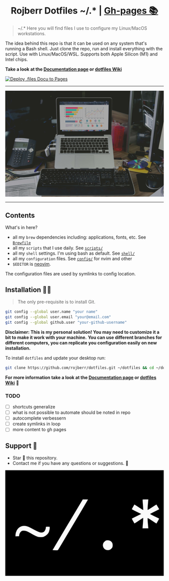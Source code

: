 <h1 align=center>Rojberr Dotfiles ~/.* | <a href="https://rojberr.github.io/dotfiles/" rel="nofollow">Gh-pages 📚</a></h1>

> ~/.* Here you will find files I use to configure my Linux/MacOS workstations.

The idea behind this repo is that it can be used on any system that's running a Bash shell.
Just clone the repo, run and install everything with the script. Use with Linux/MacOS/WSL.
Supports both Apple Silicon (M1) and Intel chips.

**Take a look at the [Documentation page](https://rojberr.github.io/dotfiles/)
or [dotfiles Wiki](https://github.com/rojberr/dotfiles/wiki)**

[![Deploy .files Docu to Pages](https://github.com/rojberr/dotfiles/actions/workflows/gh-pages.yml/badge.svg)](https://github.com/rojberr/dotfiles/actions/workflows/gh-pages.yml)

---

<p align="center">
<kbd><img src="images/perfect-setup.jpg" alt="Perfect setup" title="Perfect setup"/></kbd>
</p>

---

## Contents

What's in here?

- all my `brew` dependencies including: applications, fonts, etc.
  See [`Brewfile`](https://github.com/rojberr/dotfiles/blob/master/Brewfile)
- all my `scripts` that I use daily. See [`scripts/`](https://github.com/rojberr/dotfiles/blob/master/scripts/)
- all my `shell` settings. I'm using bash as default.
  See [`shell/`](https://github.com/rojberr/dotfiles/tree/master/shell)
- all my `configuration` files. See [`config/`](https://github.com/rojberr/dotfiles/tree/master/config) for nvim and
  other
- `$EDITOR` is [neovim](https://neovim.io/).

The configuration files are used by symlinks to config location.

## Installation 👨‍💻

> The only pre-requisite is to install Git.

```bash
git config --global user.name "your name"
git config --global user.email "your@email.com"
git config --global github.user "your-github-username"
```

**Disclaimer: This is my personal solution! You may need to customize it a bit to make it work with your machine.**
**You can use different branches for different computers, you can replicate you configuration easily on new
installation.**

To install `dotfiles` and update your desktop run:

```bash
git clone https://github.com/rojberr/dotfiles.git ~/dotfiles && cd ~/dotfiles && set -- -f; source ./install.sh
```

**For more information take a look at the [Documentation page](https://rojberr.github.io/dotfiles/)
or [dotfiles Wiki](https://github.com/rojberr/dotfiles/wiki)** 🙂

### TODO

- [ ] shortcuts generalize
- [ ] what is not possible to automate should be noted in repo
- [ ] autocomplete verbessern
- [ ] create symlinks in loop
- [ ] more content to gh pages

## Support 🫶

- Star 🌟 this repository.
- Contact me if you have any questions or suggestions. 📣

![img.png](images/dotsymbol.png)